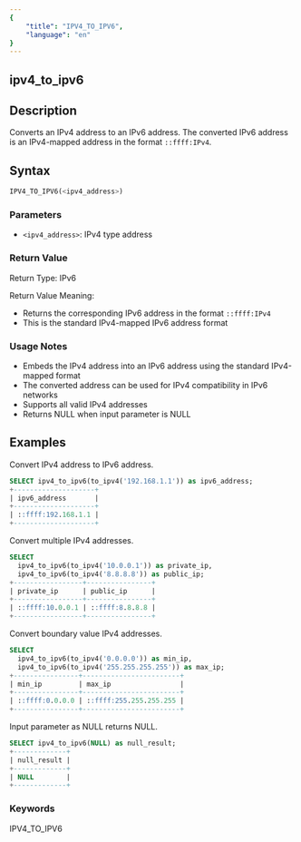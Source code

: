 ```yaml
---
{
    "title": "IPV4_TO_IPV6",
    "language": "en"
}
---
```


## ipv4_to_ipv6

## Description
Converts an IPv4 address to an IPv6 address. The converted IPv6 address is an IPv4-mapped address in the format `::ffff:IPv4`.

## Syntax
```sql
IPV4_TO_IPV6(<ipv4_address>)
```

### Parameters
- `<ipv4_address>`: IPv4 type address

### Return Value
Return Type: IPv6

Return Value Meaning:
- Returns the corresponding IPv6 address in the format `::ffff:IPv4`
- This is the standard IPv4-mapped IPv6 address format

### Usage Notes
- Embeds the IPv4 address into an IPv6 address using the standard IPv4-mapped format
- The converted address can be used for IPv4 compatibility in IPv6 networks
- Supports all valid IPv4 addresses
- Returns NULL when input parameter is NULL

## Examples

Convert IPv4 address to IPv6 address.
```sql
SELECT ipv4_to_ipv6(to_ipv4('192.168.1.1')) as ipv6_address;
+--------------------+
| ipv6_address       |
+--------------------+
| ::ffff:192.168.1.1 |
+--------------------+
```

Convert multiple IPv4 addresses.
```sql
SELECT 
  ipv4_to_ipv6(to_ipv4('10.0.0.1')) as private_ip,
  ipv4_to_ipv6(to_ipv4('8.8.8.8')) as public_ip;
+-----------------+----------------+
| private_ip      | public_ip      |
+-----------------+----------------+
| ::ffff:10.0.0.1 | ::ffff:8.8.8.8 |
+-----------------+----------------+
```

Convert boundary value IPv4 addresses.
```sql
SELECT 
  ipv4_to_ipv6(to_ipv4('0.0.0.0')) as min_ip,
  ipv4_to_ipv6(to_ipv4('255.255.255.255')) as max_ip;
+----------------+------------------------+
| min_ip         | max_ip                 |
+----------------+------------------------+
| ::ffff:0.0.0.0 | ::ffff:255.255.255.255 |
+----------------+------------------------+
```

Input parameter as NULL returns NULL.
```sql
SELECT ipv4_to_ipv6(NULL) as null_result;
+-------------+
| null_result |
+-------------+
| NULL        |
+-------------+
```

### Keywords

IPV4_TO_IPV6
